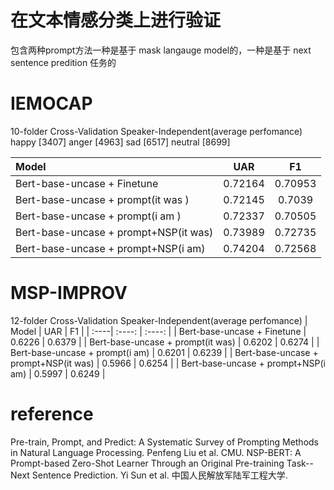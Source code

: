 # 在文本情感分类上进行验证
包含两种prompt方法一种是基于 mask langauge model的，一种是基于 next sentence predition 任务的

# IEMOCAP 
10-folder Cross-Validation Speaker-Independent(average perfomance) 
happy [3407] anger [4963] sad [6517] neutral [8699]

| Model | UAR    | F1 |
| :----| :----: | :----:  |
| Bert-base-uncase + Finetune | 0.72164 | 0.70953 |
| Bert-base-uncase + prompt(it was )  | 0.72145 | 0.7039 |
| Bert-base-uncase + prompt(i am )  | 0.72337 | 0.70505 |
| Bert-base-uncase + prompt+NSP(it was)  | 0.73989 | 0.72735 |
| Bert-base-uncase + prompt+NSP(i am)  |  0.74204 | 0.72568 |

# MSP-IMPROV 
12-folder Cross-Validation Speaker-Independent(average perfomance)
| Model | UAR    | F1 |
| :----| :----: | :----:  |
| Bert-base-uncase + Finetune | 0.6226  | 0.6379  |
| Bert-base-uncase + prompt(it was)  | 0.6202 |  0.6274 |
| Bert-base-uncase + prompt(i am)  | 0.6201 | 0.6239 |
| Bert-base-uncase + prompt+NSP(it was)  | 0.5966 | 0.6254 |
| Bert-base-uncase + prompt+NSP(i am)  | 0.5997 | 0.6249 |

# reference
Pre-train, Prompt, and Predict: A Systematic Survey of Prompting Methods in Natural Language Processing. Penfeng Liu et al. CMU.
NSP-BERT: A Prompt-based Zero-Shot Learner Through an Original Pre-training Task--Next Sentence Prediction. Yi Sun et al.  中国人民解放军陆军工程大学.